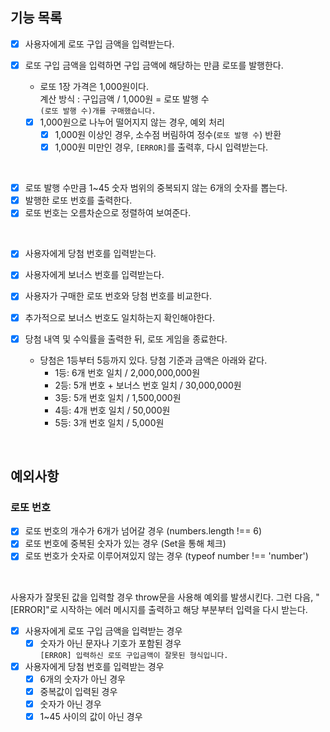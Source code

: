 ## 기능 목록

- [x] 사용자에게 로또 구입 금액을 입력받는다.
- [x] 로또 구입 금액을 입력하면 구입 금액에 해당하는 만큼 로또를 발행한다.

  - 로또 1장 가격은 1,000원이다.  
    계산 방식 : 구입금액 / 1,000원 = 로또 발행 수  
    `(로또 발행 수)개를 구매했습니다.`

  - [x] 1,000원으로 나누어 떨어지지 않는 경우, 예외 처리
    - [x] 1,000원 이상인 경우, 소수점 버림하여 정수(`로또 발행 수`) 반환
    - [x] 1,000원 미만인 경우, `[ERROR]`를 출력후, 다시 입력받는다.

<br>

- [x] 로또 발행 수만큼 1~45 숫자 범위의 중복되지 않는 6개의 숫자를 뽑는다.
- [x] 발행한 로또 번호를 출력한다.
- [x] 로또 번호는 오름차순으로 정렬하여 보여준다.

<br>

- [x] 사용자에게 당첨 번호를 입력받는다.
- [x] 사용자에게 보너스 번호를 입력받는다.

- [x] 사용자가 구매한 로또 번호와 당첨 번호를 비교한다.
- [x] 추가적으로 보너스 번호도 일치하는지 확인해야한다.

- [x] 당첨 내역 및 수익률을 출력한 뒤, 로또 게임을 종료한다.

  - 당첨은 1등부터 5등까지 있다. 당첨 기준과 금액은 아래와 같다.
    - 1등: 6개 번호 일치 / 2,000,000,000원
    - 2등: 5개 번호 + 보너스 번호 일치 / 30,000,000원
    - 3등: 5개 번호 일치 / 1,500,000원
    - 4등: 4개 번호 일치 / 50,000원
    - 5등: 3개 번호 일치 / 5,000원

<br>

## 예외사항

### 로또 번호

- [x] 로또 번호의 개수가 6개가 넘어갈 경우 (numbers.length !== 6)
- [x] 로또 번호에 중복된 숫자가 있는 경우 (Set을 통해 체크)
- [x] 로또 번호가 숫자로 이루어져있지 않는 경우 (typeof number !== 'number')

<br>

사용자가 잘못된 값을 입력할 경우 throw문을 사용해 예외를 발생시킨다. 그런 다음, "[ERROR]"로 시작하는 에러 메시지를 출력하고 해당 부분부터 입력을 다시 받는다.

- [x] 사용자에게 로또 구입 금액을 입력받는 경우
  - [x] 숫자가 아닌 문자나 기호가 포함된 경우  
         `[ERROR] 입력하신 로또 구입금액이 잘못된 형식입니다.`

- [x] 사용자에게 당첨 번호를 입력받는 경우
  - [x] 6개의 숫자가 아닌 경우
  - [x] 중복값이 입력된 경우
  - [x] 숫자가 아닌 경우
  - [x] 1~45 사이의 값이 아닌 경우
